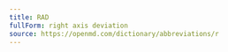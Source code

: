 ```yaml
---
title: RAD
fullForm: right axis deviation
source: https://openmd.com/dictionary/abbreviations/r
---
```

